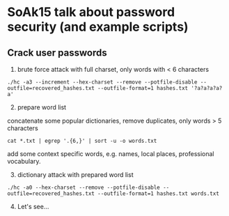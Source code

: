 # SoAk15 talk about password security (and example scripts)

## Crack user passwords

1. brute force attack with full charset, only words with < 6 characters

```
./hc -a3 --increment --hex-charset --remove --potfile-disable --outfile=recovered_hashes.txt --outfile-format=1 hashes.txt '?a?a?a?a?a'
```

2. prepare word list

concatenate some popular dictionaries, remove duplicates, only words > 5 characters

```
cat *.txt | egrep '.{6,}' | sort -u -o words.txt
```

add some context specific words, e.g. names, local places, professional vocabulary.

3. dictionary attack with prepared word list

```
./hc -a0 --hex-charset --remove --potfile-disable --outfile=recovered_hashes.txt --outfile-format=1 hashes.txt words.txt
```

4. Let's see…